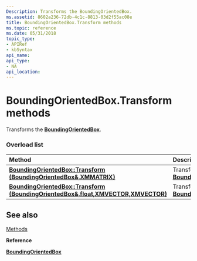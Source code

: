 ```yaml
---
Description: Transforms the BoundingOrientedBox.
ms.assetid: 8602a236-72db-4c1c-8813-03d2f55ac08e
title: BoundingOrientedBox.Transform methods
ms.topic: reference
ms.date: 05/31/2018
topic_type: 
- APIRef
- kbSyntax
api_name: 
api_type: 
- NA
api_location: 
---
```


# BoundingOrientedBox.Transform methods

Transforms the [**BoundingOrientedBox**](/windows/win32/api/directxcollision/ns-directxcollision-boundingorientedbox).

### Overload list



| Method                                                                                                                   | Description                                                                   |
|:-------------------------------------------------------------------------------------------------------------------------|:------------------------------------------------------------------------------|
| [**BoundingOrientedBox::Transform (BoundingOrientedBox&,XMMATRIX)**](/windows/win32/api/directxcollision/nf-directxcollision-boundingorientedbox-transform(boundingorientedbox__float_fxmvector_fxmvector))                | Transforms the [**BoundingOrientedBox**](/windows/win32/api/directxcollision/ns-directxcollision-boundingorientedbox).<br/> |
| [**BoundingOrientedBox::Transform (BoundingOrientedBox&,float,XMVECTOR,XMVECTOR)**](/windows/win32/api/directxcollision/nf-directxcollision-boundingorientedbox-transform(boundingorientedbox__float_fxmvector_fxmvector)) | Transforms the [**BoundingOrientedBox**](/windows/win32/api/directxcollision/ns-directxcollision-boundingorientedbox).<br/> |



## See also

<dl> <dt>

[Methods](boundingorientedbox-methods.md)
</dt> <dt>

**Reference**
</dt> <dt>

[**BoundingOrientedBox**](/windows/win32/api/directxcollision/ns-directxcollision-boundingorientedbox)
</dt> </dl>

 

 